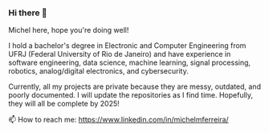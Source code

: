 ### Hi there 👋

Michel here, hope you're doing well!

I hold a bachelor's degree in Electronic and Computer Engineering from UFRJ (Federal University of Rio de Janeiro) and have experience in software engineering, data science, machine learning, signal processing, robotics, analog/digital electronics, and cybersecurity. 

Currently, all my projects are private because they are messy, outdated, and poorly documented. I will update the repositories as I find time. Hopefully, they will all be complete by 2025!

📫 How to reach me: https://www.linkedin.com/in/michelmferreira/
<!--
**michelmf/michelmf** is a ✨ _special_ ✨ repository because its `README.md` (this file) appears on your GitHub profile.

Here are some ideas to get you started:

- 🔭 I’m currently working on ...
- 🌱 I’m currently learning ...
- 👯 I’m looking to collaborate on ...
- 🤔 I’m looking for help with ...
- 💬 Ask me about ...
- 📫 How to reach me: 
- 😄 Pronouns: ...
- ⚡ Fun fact: ...
-->

